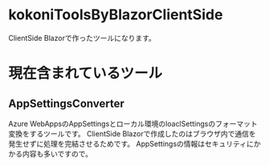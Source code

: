 # kokoniToolsByBlazorClientSide
ClientSide Blazorで作ったツールになります。

# 現在含まれているツール
## AppSettingsConverter

Azure WebAppsのAppSettingsとローカル環境のloaclSettingsのフォーマット変換をするツールです。
ClientSide Blazorで作成したのはブラウザ内で通信を発生せずに処理を完結させるためです。
AppSettingsの情報はセキュリティにかかる内容も多いですので。

